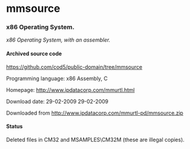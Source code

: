 # mmsource #

### x86 Operating System. ###

*x86 Operating System, with an assembler.*

#### Archived source code ####
https://github.com/cod5/public-domain/tree/mmsource

Programming language: x86 Assembly, C

Homepage: http://www.ipdatacorp.com/mmurtl.html

Download date: 29-02-2009
29-02-2009

Downloaded from http://www.ipdatacorp.com/mmurtl-pd/mmsource.zip

#### Status ####
Deleted files in CM32 and MSAMPLES\CM32M (these are illegal 
copies).

